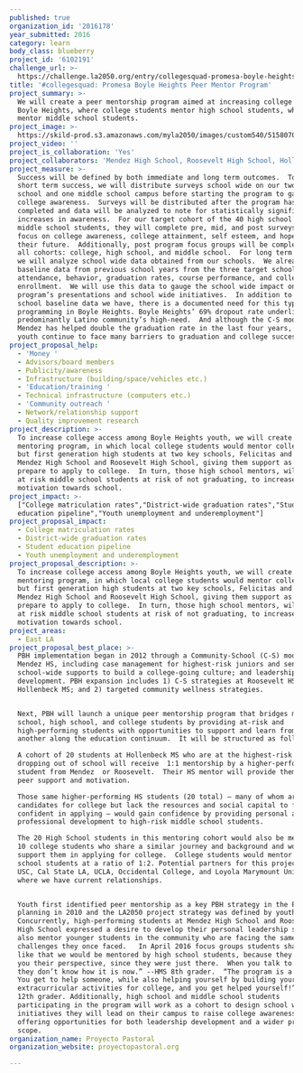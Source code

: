 ```yaml
---
published: true
organization_id: '2016178'
year_submitted: 2016
category: learn
body_class: blueberry
project_id: '6102191'
challenge_url: >-
  https://challenge.la2050.org/entry/collegesquad-promesa-boyle-heights-peer-mentor-program
title: '#collegesquad: Promesa Boyle Heights Peer Mentor Program'
project_summary: >-
  We will create a peer mentorship program aimed at increasing college access in
  Boyle Heights, where college students mentor high school students, who in turn
  mentor middle school students.
project_image: >-
  https://skild-prod.s3.amazonaws.com/myla2050/images/custom540/5158070785741-team91.jpg
project_video: ''
project_is_collaboration: 'Yes'
project_collaborators: 'Mendez High School, Roosevelt High School, Hollenbeck Middle School'
project_measure: >-
  Success will be defined by both immediate and long term outcomes.  To gauge
  short term success, we will distribute surveys school wide on our two high
  school and one middle school campus before starting the program to gauge
  college awareness.  Surveys will be distributed after the program has been
  completed and data will be analyzed to note for statistically significant
  increases in awareness.  For our target cohort of the 40 high school and
  middle school students, they will complete pre, mid, and post surveys that
  focus on college awareness, college attainment, self esteem, and hope for
  their future.  Additionally, post program focus groups will be completed for
  all cohorts: college, high school, and middle school.  For long term success,
  we will analyze school wide data obtained from our schools.  We already have
  baseline data from previous school years from the three target schools on
  attendance, behavior, graduation rates, course performance, and college
  enrollment.  We will use this data to gauge the school wide impact on our
  program’s presentations and school wide initiatives.  In addition to the
  school baseline data we have, there is a documented need for this type of
  programming in Boyle Heights. Boyle Heights’ 69% dropout rate underlines this
  predominantly Latino community’s high-need.  And although the C-S model at
  Mendez has helped double the graduation rate in the last four years, local
  youth continue to face many barriers to graduation and college success.
project_proposal_help:
  - 'Money '
  - Advisors/board members
  - Publicity/awareness
  - Infrastructure (building/space/vehicles etc.)
  - 'Education/training '
  - Technical infrastructure (computers etc.)
  - 'Community outreach '
  - Network/relationship support
  - Quality improvement research
project_description: >-
  To increase college access among Boyle Heights youth, we will create a peer
  mentoring program, in which local college students would mentor college bound,
  but first generation high students at two key schools, Felicitas and Gonzalo
  Mendez High School and Roosevelt High School, giving them support as they
  prepare to apply to college.  In turn, those high school mentors, will mentor
  at risk middle school students at risk of not graduating, to increase their
  motivation towards school.
project_impact: >-
  ["College matriculation rates","District-wide graduation rates","Student
  education pipeline","Youth unemployment and underemployment"]
project_proposal_impact:
  - College matriculation rates
  - District-wide graduation rates
  - Student education pipeline
  - Youth unemployment and underemployment
project_proposal_description: >-
  To increase college access among Boyle Heights youth, we will create a peer
  mentoring program, in which local college students would mentor college bound,
  but first generation high students at two key schools, Felicitas and Gonzalo
  Mendez High School and Roosevelt High School, giving them support as they
  prepare to apply to college.  In turn, those high school mentors, will mentor
  at risk middle school students at risk of not graduating, to increase their
  motivation towards school.
project_areas:
  - East LA
project_proposal_best_place: >-
  PBH implementation began in 2012 through a Community-School (C-S) model at
  Mendez HS, including case management for highest-risk juniors and seniors;
  school-wide supports to build a college-going culture; and leadership
  development. PBH expansion includes 1) C-S strategies at Roosevelt HS &
  Hollenbeck MS; and 2) targeted community wellness strategies. 


  Next, PBH will launch a unique peer mentorship program that bridges middle
  school, high school, and college students by providing at-risk and
  high-performing students with opportunities to support and learn from one
  another along the education continuum.  It will be structured as follows:

  A cohort of 20 students at Hollenbeck MS who are at the highest-risk for
  dropping out of school will receive  1:1 mentorship by a higher-performing HS
  student from Mendez  or Roosevelt.  Their HS mentor will provide them with
  peer support and motivation.  

  Those same higher-performing HS students (20 total) – many of whom are good
  candidates for college but lack the resources and social capital to feel
  confident in applying – would gain confidence by providing personal and
  professional development to high-risk middle school students.  

  The 20 High School students in this mentoring cohort would also be mentored by
  10 college students who share a similar journey and background and would
  support them in applying for college.  College students would mentor the high
  school students at a ratio of 1:2. Potential partners for this project are
  USC, Cal State LA, UCLA, Occidental College, and Loyola Marymount University,
  where we have current relationships. 


  Youth first identified peer mentorship as a key PBH strategy in the PBH
  planning in 2010 and the LA2050 project strategy was defined by youth. 
  Concurrently, high-performing students at Mendez High School and Roosevelt
  High School expressed a desire to develop their personal leadership skills and
  also mentor younger students in the community who are facing the same academic
  challenges they once faced.   In April 2016 focus groups students shared:  “I
  like that we would be mentored by high school students, because they can give
  you their perspective, since they were just there.  When you talk to adults,
  they don’t know how it is now.” --HMS 8th grader.  “The program is a win win. 
  You get to help someone, while also helping yourself by building your
  extracurricular activities for college, and you get helped yourself!” --MHS
  12th grader. Additionally, high school and middle school students
  participating in the program will work as a cohort to design school wide
  initiatives they will lead on their campus to raise college awareness,
  offering opportunities for both leadership development and a wider project
  scope.
organization_name: Proyecto Pastoral
organization_website: proyectopastoral.org

---
```

